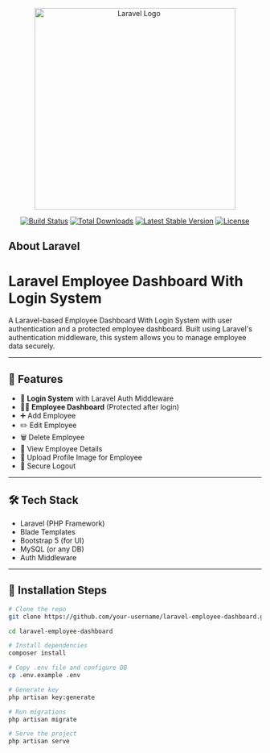 <p align="center"><a href="https://laravel.com" target="_blank"><img src="https://raw.githubusercontent.com/laravel/art/master/logo-lockup/5%20SVG/2%20CMYK/1%20Full%20Color/laravel-logolockup-cmyk-red.svg" width="400" alt="Laravel Logo"></a></p>

<p align="center">
<a href="https://github.com/laravel/framework/actions"><img src="https://github.com/laravel/framework/workflows/tests/badge.svg" alt="Build Status"></a>
<a href="https://packagist.org/packages/laravel/framework"><img src="https://img.shields.io/packagist/dt/laravel/framework" alt="Total Downloads"></a>
<a href="https://packagist.org/packages/laravel/framework"><img src="https://img.shields.io/packagist/v/laravel/framework" alt="Latest Stable Version"></a>
<a href="https://packagist.org/packages/laravel/framework"><img src="https://img.shields.io/packagist/l/laravel/framework" alt="License"></a>
</p>

## About Laravel

# Laravel Employee Dashboard With Login System

A Laravel-based Employee Dashboard With Login System with user authentication and a protected employee dashboard. Built using Laravel's authentication middleware, this system allows you to manage employee data securely.

---

## 🚀 Features

- 🔐 **Login System** with Laravel Auth Middleware
- 👨‍💼 **Employee Dashboard** (Protected after login)
- ➕ Add Employee
- ✏️ Edit Employee
- 🗑️ Delete Employee
- 📄 View Employee Details
- 📸 Upload Profile Image for Employee
- 🚪 Secure Logout

---

## 🛠️ Tech Stack

- Laravel (PHP Framework)
- Blade Templates
- Bootstrap 5 (for UI)
- MySQL (or any DB)
- Auth Middleware

---

## 🧪 Installation Steps

```bash
# Clone the repo
git clone https://github.com/your-username/laravel-employee-dashboard.git

cd laravel-employee-dashboard

# Install dependencies
composer install

# Copy .env file and configure DB
cp .env.example .env

# Generate key
php artisan key:generate

# Run migrations
php artisan migrate

# Serve the project
php artisan serve
